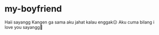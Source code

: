 # my-boyfriend
Haii sayangg 
Kangen ga sama aku jahat kalau enggak😑 
Aku cuma bilang i love you sayangg🥰
